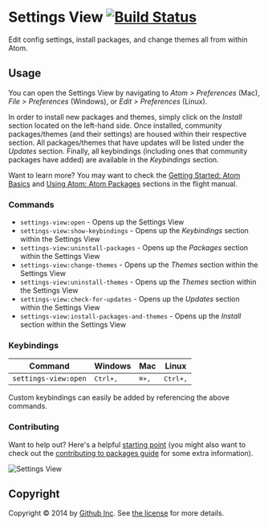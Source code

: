 # Settings View [![Build Status](https://travis-ci.org/atom/settings-view.svg?branch=master)](https://travis-ci.org/atom/settings-view)

Edit config settings, install packages, and change themes all from within Atom.

## Usage
You can open the Settings View by navigating to _Atom > Preferences_ (Mac), _File > Preferences_ (Windows), or _Edit > Preferences_ (Linux).

In order to install new packages and themes, simply click on the _Install_ section located on the left-hand side.
Once installed, community packages/themes (and their settings) are housed within their respective section.
All packages/themes that have updates will be listed under the _Updates_ section.  Finally, all keybindings (including ones that community packages have added) are available in the _Keybindings_ section.

Want to learn more?  You may want to check the [Getting Started: Atom Basics](https://atom.io/docs/latest/getting-started-atom-basics#settings-and-preferences) and [Using Atom: Atom Packages](https://atom.io/docs/latest/using-atom-atom-packages) sections in the flight manual.

### Commands
* `settings-view:open` - Opens up the Settings View
* `settings-view:show-keybindings` - Opens up the _Keybindings_ section within the Settings View
* `settings-view:uninstall-packages` - Opens up the _Packages_ section within the Settings View
* `settings-view:change-themes` - Opens up the _Themes_ section within the Settings View
* `settings-view:uninstall-themes` - Opens up the _Themes_ section within the Settings View
* `settings-view:check-for-updates` - Opens up the _Updates_ section within the Settings View
* `settings-view:install-packages-and-themes` - Opens up the _Install_ section within the Settings View

### Keybindings
|Command|Windows|Mac|Linux|
|-------|-------|---|-----|
|`settings-view:open`|<kbd>Ctrl+,</kbd>|<kbd>⌘+,</kbd>|<kbd>Ctrl+,</kbd>|
Custom keybindings can easily be added by referencing the above commands.

### Contributing
Want to help out?  Here's a helpful [starting point](https://github.com/atom/atom/blob/master/CONTRIBUTING.md) (you might also want to check out the [contributing to packages guide](https://github.com/atom/atom/blob/master/docs/contributing-to-packages.md) for some extra information).

![Settings View](https://cloud.githubusercontent.com/assets/1476/5624241/d29ffbe6-9516-11e4-8bfe-e91623977bc7.png)

## Copyright
Copyright &copy; 2014 by [Github Inc](http://www.github.com). See [the license](LICENSE.md) for more details.
